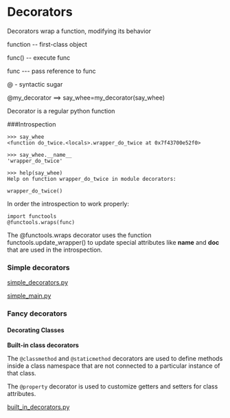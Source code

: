 # Decorators

Decorators wrap a function, modifying its behavior

function -- first-class object

func() -- execute func

func --- pass reference to func

@ - syntactic sugar

@my_decorator ==> say_whee=my_decorator(say_whee)

Decorator is a regular python function

###Introspection

```
>>> say_whee
<function do_twice.<locals>.wrapper_do_twice at 0x7f43700e52f0>

>>> say_whee.__name__
'wrapper_do_twice'

>>> help(say_whee)
Help on function wrapper_do_twice in module decorators:

wrapper_do_twice()
```
In order the introspection to work properly:

```
import functools
@functools.wraps(func)
```

The @functools.wraps decorator uses the function functools.update_wrapper() to update special attributes like __name__ and __doc__ that are used in the introspection.


### Simple decorators

[simple_decorators.py](simple_decorators.py)

[simple_main.py](simple_main.py)

### Fancy decorators

#### Decorating Classes

**Built-in class decorators**

The `@classmethod` and `@staticmethod` decorators are used to define methods inside a class namespace that are not connected to a particular instance of that class.

The `@property` decorator is used to customize getters and setters for class attributes.

[built_in_decorators.py](built_in_decorators.py)